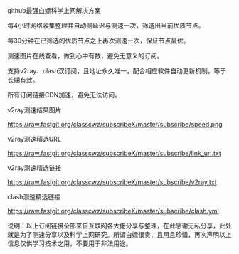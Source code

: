 github最强白嫖科学上网解决方案

每4小时网络收集整理并自动测延迟与测速一次，筛选出当前优质节点。

每30分钟在已筛选的优质节点之上再次测速一次，保证节点最优。

测速图片在线查看，做到心中有数，避免无意义的订阅。

支持v2ray、clash双订阅，且地址永久唯一，配合相应软件自动更新机制，等于长期有效。

所有订阅链接CDN加速，避免无法访问。

v2ray测速结果图片

https://raw.fastgit.org/classcwz/subscribeX/master/subscribe/speed.png

v2ray测速精选URL

https://raw.fastgit.org/classcwz/subscribeX/master/subscribe/link_url.txt

v2ray测速精选链接

https://raw.fastgit.org/classcwz/subscribeX/master/subscribe/v2ray.txt

clash测速精选链接

https://raw.fastgit.org/classcwz/subscribeX/master/subscribe/clash.yml

说明：以上订阅链接全部来自互联网各大佬分享与整理，在此感谢无私分享，此处就是为了测速分享以及科学上网研究。所谓白嫖很贵，且用且珍惜，再次声明以上信息仅供学习技术之用，不要用于非法用途。
